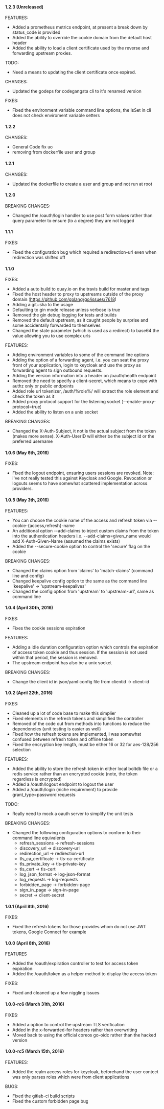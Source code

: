 
#### **1.2.3 (Unreleased)**

FEATURES:
 * Added a prometheus metrics endpoint, at present a break down by status_code is provided
 * Added the ability to override the cookie domain from the default host header
 * Added the ability to load a client certificate used by the reverse and forwarding upstream proxies.

TODO:
 * Need a means to updating the client certificate once expired.
 
CHANGES:
 * Updated the godeps for codegangsta cli to it's renamed version

FIXES:
 * Fixed the environment variable command line options, the IsSet in cli does not check enviroment
   variable setters

#### **1.2.2**

CHANGES:
 * General Code fix uo
 * removing from dockerfile user and group

#### **1.2.1**

CHANGES:
 * Updated the dockerfile to create a user and group and not run at root

#### **1.2.0**

BREAKING CHANGES:
 * Changed the /oauth/login handler to use post form values rather than query parameter to ensure (to a degree) they
   are not logged

#### **1.1.1**

FIXES:
 * Fixed the configuration bug which required a redirection-url even when redirection was shifted off

#### **1.1.0**

FIXES:
 * Added a auto build to quay.io on the travis build for master and tags
 * Fixed the host header to proxy to upstreams outside of the proxy domain (https://github.com/golang/go/issues/7618)
 * Adding a git+sha to the usage 
 * Defaulting to gin mode release unless verbose is true
 * Removed the gin debug logging for tests and builds
 * Removed the default upstream, as it caught people by surprise and some accidentally forwarded to themselves
 * Changed the state parameter (which is used as a redirect) to base64 the value allowing you to use complex urls
  
FEATURES:
 * Adding environment variables to some of the command line options
 * Adding the option of a forwarding agent, i.e. you can seat the proxy front of your application,
   login to keycloak and use the proxy as forwarding agent to sign outbound requests. 
 * Adding the version information into a header on /oauth/health endpoint
 * Removed the need to specify a client-secret, which means to cope with authz only or public endpoints
 * Added role url tokenizer, /auth/%role%/ will extract the role element and check the token as it 
 * Added proxy protocol support for the listening socket (--enable-proxy-protocol=true)
 * Added the ability to listen on a unix socket

BREAKING CHANGES:
 * Changed the X-Auth-Subject, it not is the actual subject from the token (makes more sense).
   X-Auth-UserID will either be the subject id or the preferred username 

#### **1.0.6 (May 6th, 2016)**

FIXES:
 * Fixed the logout endpoint, ensuring users sessions are revoked. Note: i've not really tested this against Keycloak
   and Google. Revocation or logouts seems to have somewhat scattered implementation across providers.

#### **1.0.5 (May 3th, 2016)**

FEATURES:
 * You can choose the cookie name of the access and refresh token via --cookie-{access,refresh}-name
 * An additional option --add-claims to inject custom claims from the token into the authentication headers
   i.e. --add-claims=given_name would add X-Auth-Given-Name (assumed the claims exists)
 * Added the --secure-cookie option to control the 'secure' flag on the cookie
 
BREAKING CHANGES:
 * Changed the claims option from 'claims' to 'match-claims' (command line and config)
 * Changed keepalive config option to the same as the command line 'keepalive' -> 'upstream-keepalives' 
 * Changed the config option from 'upstream' to 'upstream-url', same as command line
 
#### **1.0.4 (April 30th, 2016)**

FIXES:
 * Fixes the cookie sessions expiration

FEATURES:
 * Adding a idle duration configuration option which controls the expiration of access token cookie and thus session. 
   If the session is not used within that period, the session is removed. 
 * The upstream endpoint has also be a unix socket
 
BREAKING CHANGES:
 * Change the client id in json/yaml config file from clientid -> client-id
 
#### **1.0.2 (April 22th, 2016)**

FIXES:
 * Cleaned up a lot of code base to make this simplier
 * Fixed elements in the refresh tokens and simplified the controller
 * Removed of the code out from methods into functions to reduce the dependencies (unit testing is easier as well)
 * Fixed how the refresh tokens are implemented, i was somewhat confused between refresh token and offline token
 * Fixed the encryption key length, must be either 16 or 32 for aes-128/256 selection

FEATURES:
 * Added the ability to store the refresh token in either local boltdb file or a redis service rather than
   an encrypted cookie (note, the token regardless is encrypted)
 * Added a /oauth/logout endpoint to logout the user
 * Added a /oauth/login (niche requirement) to provide grant_type=password requests

TODO:
 * Really need to mock a oauth server to simplify the unit tests

BREAKING CHANGES:
 * Changed the following configuration options to conform to their command line equivalents
   - refresh_sessions -> refresh-sessions
   - discovery_url      -> discovery-url
   - redirection_url    -> redirection-url
   - tls_ca_certificate -> tls-ca-certificate
   - tls_private_key    -> tls-private-key
   - tls_cert           -> tls-cert
   - log_json_format    -> log-json-format
   - log_requests       -> log-requests
   - forbidden_page     -> forbidden-page
   - sign_in_page       -> sign-in-page
   - secret             -> client-secret

#### **1.0.1 (April 8th, 2016)**

FIXES:
 * Fixed the refresh tokens for those provides whom do not use JWT tokens, Google Connect for example

#### **1.0.0 (April 8th, 2016)**

FEATURES
 * Added the /oauth/expiration controller to test for access token expiration
 * Added the /oauth/token as a helper method to display the access token

FIXES:
 * Fixed and cleaned up a few niggling issues

#### **1.0.0-rc6 (March 31th, 2016)**

FIXES:
 * Added a option to control the upstream TLS verification
 * Added in the x-forwarded-for headers rather than overwriting
 * Moved back to using the official coreos go-oidc rather than the hacked version

#### **1.0.0-rc5 (March 15th, 2016)**

FEATURES:

 * Added the realm access roles for keycloak, beforehand the user contect
   was only parses roles which were from client applications

BUGS:

 * Fixed the gitlab-ci build scripts
 * Fixed the custom forbidden page bug
